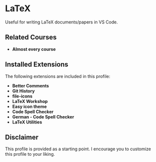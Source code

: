 # LaTeX

Useful for writing LaTeX documents/papers in VS Code.

## Related Courses

* **Almost every course**

## Installed Extensions

The following extensions are included in this profile:

* **Better Comments**
* **Git History**
* **file-icons**
* **LaTeX Workshop**
* **Easy icon theme**
* **Code Spell Checker**
* **German - Code Spell Checker**
* **LaTeX Utilities**

## Disclaimer

This profile is provided as a starting point. I encourage you to customize this profile to your liking.